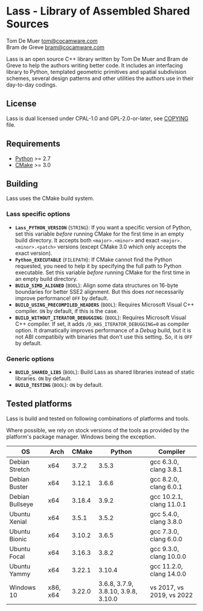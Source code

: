 Lass - Library of Assembled Shared Sources
==========================================

Tom De Muer <tom@cocamware.com>  
Bram de Greve <bram@cocamware.com>

Lass is an open source C++ library written by Tom De Muer and Bram de Greve to
help the authors writing better code. It includes an interfacing library to 
Python, templated geometric primitives and spatial subdivision schemes, several
design patterns and other utilities the authors use in their day-to-day 
codings.


License
-------

Lass is dual licensed under CPAL-1.0 and GPL-2.0-or-later, see 
[COPYING](./COPYING) file.


Requirements
------------

-   [Python](https://www.python.org/) >= 2.7
-   [CMake](https://cmake.org/) >= 3.0


Building
--------

Lass uses the CMake build system.

### Lass specific options

-   **`Lass_PYTHON_VERSION`** (`STRING`): If you want a specific version of
    Python, set this variable *before* running CMake for the first time
    in an empty build directory. It accepts both `<major>.<minor>` and exact
    `<major>.<minor>.<patch>` versions (except CMake 3.0 which only accepts the
    exact version).
-   **`Python_EXECUTABLE`** (`FILEPATH`): If CMake cannot find the Python
    requested, you need to help it by specifying the full path to Python
    executable. Set this variable *before* running CMake for the first time
    in an empty build directory.
-   **`BUILD_SIMD_ALIGNED`** (`BOOL`): Align some data structures on 16-byte
    boundaries for better SSE2 alignment. But this does *not* necessarily
    improve performance! `OFF` by default.
-   **`BUILD_USING_PRECOMPILED_HEADERS`** (`BOOL`): Requires Microsoft Visual
    C++ compiler. `ON` by default, if this is the case.
-   **`BUILD_WITHOUT_ITERATOR_DEBUGGING`**: (`BOOL`): Requires Microsoft Visual
    C++ compiler. If set, it adds `/D_HAS_ITERATOR_DEBUGGING=0` as compiler
    option. It dramatically improves performance of a *Debug* build, but it
    is not ABI compatibily with binaries that don't use this setting. So, it is
    `OFF` by default.

### Generic options

-   **`BUILD_SHARED_LIBS`** (`BOOL`): Build Lass as shared libraries instead
    of static libraries. `ON` by default.
-   **`BUILD_TESTING`** (`BOOL`): `ON` by default.


Tested platforms
----------------

Lass is build and tested on following combinations of platforms and tools.

Where possible, we rely on stock versions of the tools as provided by the
platform's package manager. Windows being the exception.

| OS               | Arch     | CMake  | Python                              | Compiler                  |
|------------------|----------|--------|-------------------------------------|---------------------------|
| Debian Stretch   | x64      | 3.7.2  | 3.5.3                               | gcc 6.3.0, clang 3.8.1    |
| Debian Buster    | x64      | 3.12.1 | 3.6.6                               | gcc 8.2.0, clang 6.0.1    |
| Debian Bullseye  | x64      | 3.18.4 | 3.9.2                               | gcc 10.2.1, clang 11.0.1  |
| Ubuntu Xenial    | x64      | 3.5.1  | 3.5.2                               | gcc 5.4.0, clang 3.8.0    |
| Ubuntu Bionic    | x64      | 3.10.2 | 3.6.5                               | gcc 7.3.0, clang 6.0.0    |
| Ubuntu Focal     | x64      | 3.16.3 | 3.8.2                               | gcc 9.3.0, clang 10.0.0   |
| Ubuntu Yammy     | x64      | 3.22.1 | 3.10.4                              | gcc 11.2.0, clang 14.0.0  |
| Windows 10       | x86, x64 | 3.22.0 | 3.6.8, 3.7.9, 3.8.10, 3.9.8, 3.10.0 | vs 2017, vs 2019, vs 2022 |
